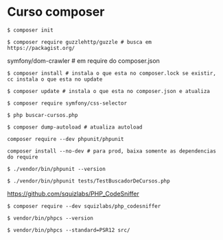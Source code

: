 # Curso composer

```
$ composer init

$ composer require guzzlehttp/guzzle # busca em  https://packagist.org/
```

symfony/dom-crawler # em require do composer.json

```
$ composer install # instala o que esta no composer.lock se existir, cc instala o que esta no update

$ composer update # instala o que esta no composer.json e atualiza

$ composer require symfony/css-selector

$ php buscar-cursos.php

$ composer dump-autoload # atualiza autoload

composer require --dev phpunit/phpunit

composer install --no-dev # para prod, baixa somente as dependencias do require

$ ./vendor/bin/phpunit --version

$ ./vendor/bin/phpunit tests/TestBuscadorDeCursos.php
```

https://github.com/squizlabs/PHP_CodeSniffer

```
$ composer require --dev squizlabs/php_codesniffer

$ vendor/bin/phpcs --version

$ vendor/bin/phpcs --standard=PSR12 src/
```
